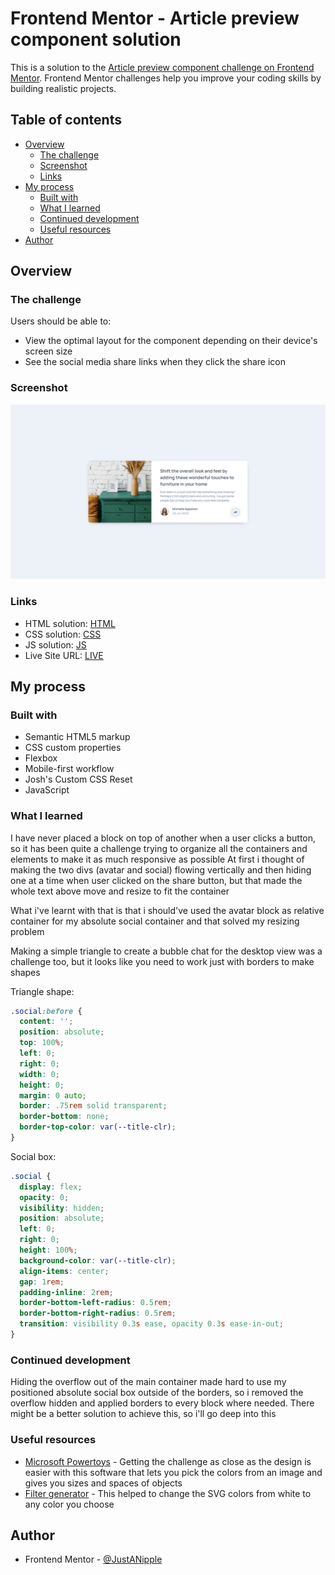# Frontend Mentor - Article preview component solution

This is a solution to the [Article preview component challenge on Frontend Mentor](https://www.frontendmentor.io/challenges/article-preview-component-dYBN_pYFT). Frontend Mentor challenges help you improve your coding skills by building realistic projects. 

## Table of contents

- [Overview](#overview)
  - [The challenge](#the-challenge)
  - [Screenshot](#screenshot)
  - [Links](#links)
- [My process](#my-process)
  - [Built with](#built-with)
  - [What I learned](#what-i-learned)
  - [Continued development](#continued-development)
  - [Useful resources](#useful-resources)
- [Author](#author)

## Overview

### The challenge

Users should be able to:

- View the optimal layout for the component depending on their device's screen size
- See the social media share links when they click the share icon

### Screenshot

![](screenshot.png)

### Links

- HTML solution: [HTML](https://github.com/JustANipple/article-preview-component/blob/master/index.html)
- CSS solution: [CSS](https://github.com/JustANipple/article-preview-component/blob/master/style.css)
- JS solution: [JS](https://github.com/JustANipple/article-preview-component/blob/master/script.js)
- Live Site URL: [LIVE](https://justanipple.github.io/article-preview-component/)

## My process

### Built with

- Semantic HTML5 markup
- CSS custom properties
- Flexbox
- Mobile-first workflow
- Josh's Custom CSS Reset
- JavaScript

### What I learned

I have never placed a block on top of another when a user clicks a button, so it has been quite a challenge trying to organize all the containers and elements to make it as much responsive as possible
At first i thought of making the two divs (avatar and social) flowing vertically and then hiding one at a time when user clicked on the share button, but that made the whole text above move and resize to fit the container

What i've learnt with that is that i should've used the avatar block as relative container for my absolute social container and that solved my resizing problem

Making a simple triangle to create a bubble chat for the desktop view was a challenge too, but it looks like you need to work just with borders to make shapes

Triangle shape:
```css
.social:before {
  content: '';
  position: absolute;
  top: 100%;
  left: 0;
  right: 0;
  width: 0;
  height: 0;
  margin: 0 auto;
  border: .75rem solid transparent;
  border-bottom: none;
  border-top-color: var(--title-clr);
}
```

Social box:
```css
.social {
  display: flex;
  opacity: 0;
  visibility: hidden;
  position: absolute;
  left: 0;
  right: 0;
  height: 100%;
  background-color: var(--title-clr);
  align-items: center;
  gap: 1rem;
  padding-inline: 2rem;
  border-bottom-left-radius: 0.5rem;
  border-bottom-right-radius: 0.5rem;
  transition: visibility 0.3s ease, opacity 0.3s ease-in-out;
}
```

### Continued development

Hiding the overflow out of the main container made hard to use my positioned absolute social box outside of the borders, so i removed the overflow hidden and applied borders to every block where needed.
There might be a better solution to achieve this, so i'll go deep into this

### Useful resources

- [Microsoft Powertoys](https://learn.microsoft.com/it-it/windows/powertoys/) - Getting the challenge as close as the design is easier with this software that lets you pick the colors from an image and gives you sizes and spaces of objects
- [Filter generator](https://codepen.io/jumarjuaton/full/mdJYWYq) - This helped to change the SVG colors from white to any color you choose

## Author

- Frontend Mentor - [@JustANipple](https://www.frontendmentor.io/profile/JustANipple)
